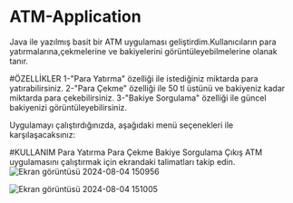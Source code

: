 # ATM-Application
Java ile yazılmış  basit bir ATM uygulaması geliştirdim.Kullanıcıların para yatırmalarına,çekmelerine ve bakiyelerini görüntüleyebilmelerine olanak tanır.

 #ÖZELLİKLER
 1-"Para Yatırma" özelliği ile istediğiniz miktarda para yatırabilirsiniz.
 2-"Para Çekme" özelliği ile 50 tl üstünü ve bakiyeniz kadar miktarda para çekebilirsiniz.
 3-"Bakiye Sorgulama" özelliği ile güncel bakiyenizi görüntüleyebilirsiniz.

 Uygulamayı çalıştırdığınızda, aşağıdaki menü seçenekleri ile karşılaşacaksınız:

#KULLANIM
Para Yatırma
Para Çekme
Bakiye Sorgulama
Çıkış
ATM uygulamasını çalıştırmak için ekrandaki talimatları takip edin.
![Ekran görüntüsü 2024-08-04 150956](https://github.com/user-attachments/assets/7f79a400-a336-4022-9af7-43933c1acd9d)


![Ekran görüntüsü 2024-08-04 151005](https://github.com/user-attachments/assets/d4b0c1e5-1ae6-44fe-9ac8-6a50301dd405)
